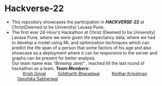# Hackverse-22
- This repository showcases the participation in _**HACKVERSE-22**_ at Christ(Deemed to be University) Lavasa Pune.
- The first ever _24-Hour’s_ Hackathon at Christ (Deemed to be University) Lavasa Pune, where we were given life expectancy data; where we had to develop a model using ML and optimization techniques which can predict the life span of a person that some factors of his age and also showcase as a deployment where it can be responsive to the server and graphs can be present for better analysis. <br>
Our team name was _"Brewing Java"_ , reached till the last round of hackathon as a team.
_**Team Members:**_ <br>
&emsp; &emsp; [Krish Goyal](https://github.com/Krishnaa-tech) 
&emsp; &emsp; [Siddharth Bharadwaj](https://github.com/bsid24082)
&emsp; &emsp; [Kedhar Krisshnan]()
&emsp; &emsp; [Vanshika Sabherwal]()
